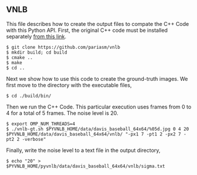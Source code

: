 VNLB
---

This file describes how to create the output files to compate the C++ Code with this Python API. First, the original C++ code must be installed separately [from this link](https://github.com/pariasm/vnlb). 

```
$ git clone https://github.com/pariasm/vnlb
$ mkdir build; cd build
$ cmake ..
$ make
$ cd ..
```

Next we show how to use this code to create the ground-truth images. We first move to the directory with the executable files,

```
$ cd ./build/bin/
```

Then we run the C++ Code. This particular execution uses frames from 0 to 4 for a total of 5 frames. The noise level is 20. 

```
$ export OMP_NUM_THREADS=4
$ ./vnlb-gt.sh $PYVNLB_HOME/data/davis_baseball_64x64/%05d.jpg 0 4 20 $PYVNLB_HOME/data/davis_baseball_64x64/vnlb/ "-px1 7 -pt1 2 -px2 7 -pt2 2 -verbose"
```

Finally, write the noise level to a text file in the output directory,

```
$ echo "20" > $PYVNLB_HOME/pyvnlb/data/davis_baseball_64x64/vnlb/sigma.txt
```
